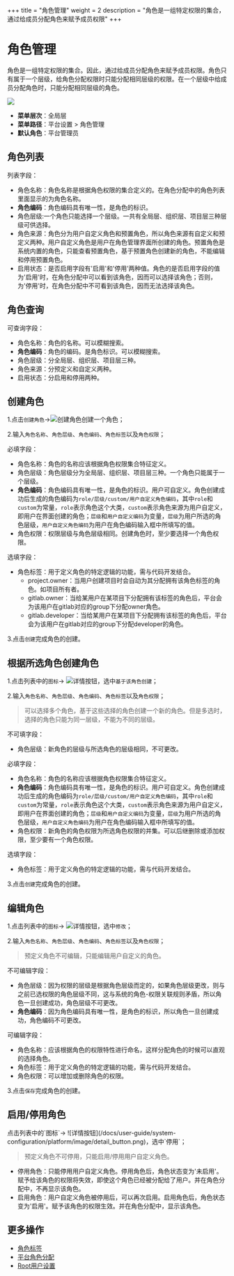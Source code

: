 ﻿+++
title = "角色管理"
weight = 2
description = "角色是一组特定权限的集合，通过给成员分配角色来赋予成员权限"
+++

# 角色管理

角色是一组特定权限的集合。因此，通过给成员分配角色来赋予成员权限。角色只有属于一个层级，给角色分配权限时只能分配相同层级的权限。在一个层级中给成员分配角色时，只能分配相同层级的角色。

![](/docs/user-guide/system-configuration/platform/image/role_permission2.png)

  - **菜单层次**：全局层
  - **菜单路径**：平台设置 > 角色管理
  - **默认角色**：平台管理员

<h2 id="1">角色列表</h2>

列表字段：

- 角色名称：角色名称是根据角色权限的集合定义的。在角色分配中的角色列表里面显示的为角色名称。
- **角色编码**：角色编码具有唯一性，是角色的标识。
- 角色层级:一个角色只能选择一个层级。一共有全局层、组织层、项目层三种层级可供选择。
- 角色来源：角色分为用户自定义角色和预置角色，所以角色来源有自定义和预定义两种。用户自定义角色是用户在角色管理界面所创建的角色。预置角色是系统内置的角色，只能查看预置角色，基于预置角色创建新的角色，不能编辑和停用预置角色。
- 启用状态：是否启用字段有'启用'和'停用'两种值。角色的是否启用字段的值为'启用'时，在角色分配中可以看到该角色，因而可以选择该角色；否则，为'停用'时，在角色分配中不可看到该角色，因而无法选择该角色。

<h2 id="2">角色查询</h2>

可查询字段：

- 角色名称：角色的名称。可以模糊搜索。
- **角色编码**：角色的编码。是角色标识。可以模糊搜索。
- 角色层级：分全局层、组织层、项目层三种。
- 角色来源：分预定义和自定义两种。
- 启用状态：分启用和停用两种。

<h2 id="3">创建角色</h2>

1.点击`创建角色`→![创建角色](/docs/user-guide/system-configuration/platform/image/create_role.png)创建一个角色；

2.输入`角色名称`、`角色层级`、`角色编码`、`角色标签`以及`角色权限`；

必填字段：

- 角色名称：角色的名称应该根据角色权限集合特征定义。
- 角色层级：角色层级分为全局层、组织层、项目层三种。一个角色只能属于一个层级。
- **角色编码**：角色编码具有唯一性，是角色的标识。用户可自定义。角色创建成功后生成的角色编码为`role/层级/custom/用户自定义角色编码`，其中`role`和`custom`为常量，`role`表示角色这个大类，`custom`表示角色来源为用户自定义，即用户在界面创建的角色；`层级`和`用户自定义编码`为变量，`层级`为用户所选的角色层级，`用户自定义角色编码`为用户在角色编码输入框中所填写的值。
- 角色权限：权限层级与角色层级相同。创建角色时，至少要选择一个角色权限。

选填字段：

- 角色标签：用于定义角色的特定逻辑的功能，需与代码开发结合。
    - project.owner：当用户创建项目时会自动为其分配拥有该角色标签的角色。如项目所有者。
    - gitlab.owner：当给某用户在某项目下分配拥有该标签的角色后，平台会为该用户在gitlab对应的group下分配owner角色。
    - gitlab.developer：当给某用户在某项目下分配拥有该标签的角色后，平台会为该用户在gitlab对应的group下分配developer的角色。

3.点击`创建`完成角色的创建。

<h2 id="4">根据所选角色创建角色</h2>

1.点击列表中的`图标`→ ![详情按钮](/docs/user-guide/system-configuration/platform/image/detail_button.png)，选中`基于该角色创建`；

2.输入`角色名称`、`角色层级`、`角色编码`、`角色标签`以及`角色权限`；
<blockquote class="note">
          可以选择多个角色，基于这些选择的角色创建一个新的角色。但是多选时，选择的角色只能为同一层级，不能为不同的层级。
      </blockquote>

不可填字段：

- 角色层级：新角色的层级与所选角色的层级相同，不可更改。

必填字段：

- 角色名称：角色的名称应该根据角色权限集合特征定义。
- **角色编码**：角色编码具有唯一性，是角色的标识。用户可自定义。角色创建成功后生成的角色编码为`role/层级/custom/用户自定义角色编码`，其中`role`和`custom`为常量，`role`表示角色这个大类，`custom`表示角色来源为用户自定义，即用户在界面创建的角色；`层级`和`用户自定义编码`为变量，`层级`为用户所选的角色层级，`用户自定义角色编码`为用户在角色编码输入框中所填写的值。
- 角色权限：新角色的角色权限为所选角色权限的并集。可以后继删除或添加权限，至少要有一个角色权限。

选填字段：

- 角色标签：用于定义角色的特定逻辑的功能，需与代码开发结合。

3.点击`创建`完成角色的创建。

<h2 id="5">编辑角色</h2>

1.点击列表中的`图标`→ ![详情按钮](/docs/user-guide/system-configuration/platform/image/detail_button.png)，选中`修改`；

2.输入`角色名称`、`角色层级`、`角色编码`、`角色标签`以及`角色权限`；

<blockquote class="note">
        预定义角色不可编辑，只能编辑用户自定义的角色。
      </blockquote>  

不可编辑字段：

- 角色层级：因为权限的层级是根据角色层级而定的，如果角色层级更改，则与之前已选权限的角色层级不同，这与系统的角色-权限关联规则矛盾，所以角色一旦创建成功，角色层级不可更改。
- **角色编码**：因为角色编码具有唯一性，是角色的标识，所以角色一旦创建成功，角色编码不可更改。

可编辑字段：

- 角色名称：应该根据角色的权限特性进行命名，这样分配角色的时候可以直观的选择角色。
- 角色标签：用于定义角色的特定逻辑的功能，需与代码开发结合。
- 角色权限：可以增加或删除角色的权限。

3.点击`保存`完成角色的创建。

<h2 id="6">启用/停用角色</h2>
点击列表中的`图标`→ ![详情按钮](/docs/user-guide/system-configuration/platform/image/detail_button.png)，选中`停用`；

<blockquote class="note">
          预定义角色不可停用，只能启用/停用用户自定义角色。
      </blockquote>
    
- 停用角色：只能停用用户自定义角色。停用角色后，角色状态变为'未启用'。赋予给该角色的权限将失效，即使这个角色已经被分配给了用户。并在角色分配中，不再显示该角色。
- 启用角色：用户自定义角色被停用后，可以再次启用。启用角色后，角色状态变为'启用'。赋予该角色的权限生效。并在角色分配中，显示该角色。

## 更多操作
- [角色标签](../role-label)
- [平台角色分配](../role-assignment)
- [Root用户设置](../rootuser)
